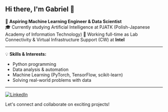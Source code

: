 ## Hi there, I'm Gabriel 👋


📌 **Aspiring Machine Learning Engineer & Data Scientist**  
🎓 Currently studying Artificial Intelligence at PJATK (Polish-Japanese Academy of Information Technology)
💼 Working full-time as Lab Connectivity & Virtual Infrastructure Support (CW) at **Intel**


---

💡 **Skills & Interests:**
- Python programming
- Data analysis & automation
- Machine Learning (PyTorch, TensorFlow, scikit-learn)  
- Solving real-world problems with data

---


[![LinkedIn](https://img.shields.io/badge/LinkedIn-Connect-blue?style=for-the-badge&logo=linkedin)](https://www.linkedin.com/in/gabriel-francke-72259428a/)

Let's connect and collaborate on exciting projects!
